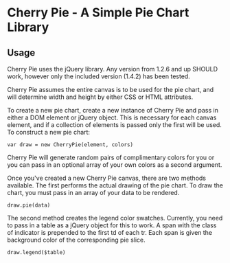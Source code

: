 Cherry Pie - A Simple Pie Chart Library
================================

Usage
----------
Cherry Pie uses the jQuery library. Any version from 1.2.6 and up SHOULD work, however only the included version (1.4.2) has been tested.

Cherry Pie assumes the entire canvas is to be used for the pie chart, and will determine width and height by either CSS or HTML attributes.

To create a new pie chart, create a new instance of Cherry Pie and pass in either a DOM element or jQuery object. This is necessary for each canvas element, and if a collection of elements is passed only the first will be used. To construct a new pie chart:

`var draw = new CherryPie(element, colors)`

Cherry Pie will generate random pairs of complimentary colors for you or you can pass in an optional array of your own colors as a second argument.

Once you've created a new Cherry Pie canvas, there are two methods available. The first performs the actual drawing of the pie chart. To draw the chart, you must pass in an array of your data to be rendered.

`draw.pie(data)`

The second method creates the legend color swatches. Currently, you need to pass in a table as a jQuery object for this to work. A span with the class of indicator is prepended to the first td of each tr. Each span is given the background color of the corresponding pie slice.

`draw.legend($table)`
